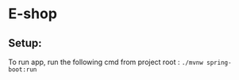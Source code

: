 # E-shop

## Setup:

To run app, run the following cmd from project root : `./mvnw spring-boot:run`
